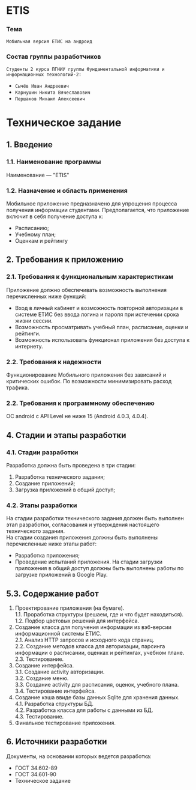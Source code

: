 # ETIS
### Тема
    Мобильная версия ЕТИС на андроид
### Состав группы разработчиков
`Студенты 2 курса ПГНИУ группы Фундаментальной информатики и информационных технологий-2:`
* `Сычёв Иван Андреевич`
* `Карнушин Никита Вячеславович` 
* `Першаков Михаил Алексеевич`
# Техническое задание
## 1. Введение  
### 1.1. Наименование программы  
Наименование — "ETIS"
### 1.2. Назначение и область применения  
Мобильное приложение предназначено для упрощения процесса получения информации студентами.
Предполагается, что приложение включит в себя получение доступа к:  
* Расписанию;  
* Учебному план;  
* Оценкам и рейтингу  
## 2. Требования к приложению
### 2.1. Требования к функциональным характеристикам  
Приложение должно обеспечивать возможность выполнения перечисленных
ниже функций:  
* Вход в личный кабинет и возможность повторной авторизации в системе ЕТИС без ввода логина и пароля при истечении срока жизни сессии.  
* Возможность просматривать учебный план, расписание, оценки и рейтинги.  
* Возможность использовать функционал приложения без доступа к интернету.  
### 2.2. Требования к надежности
Функционирование Мобильного приложения без зависаний и критических ошибок. По возможности минимизировать расход трафика. 
### 2.2. Требования к программному обеспечению
ОС android с API Level не ниже 15 (Android 4.0.3, 4.0.4).
## 4. Стадии и этапы разработки
### 4.1. Стадии разработки
Разработка должна быть проведена в три стадии:
1. Разработка технического задания;
2. Создание приложений;
3. Загрузка приложений в общий доступ;
### 4.2. Этапы разработки
На стадии разработки технического задания должен быть выполнен этап разработки, согласования и утверждения настоящего технического задания.  
На стадии создания приложения должны быть выполнены перечисленные
ниже этапы работ:  
* Разработка приложения;
* Проведение испытаний приложения.
На стадии загрузки приложения в общий доступ должны быть выполнены работы по загрузке приложений в Google Play.
## 5.3. Содержание работ
1. Проектирование приложения (на бумаге).  
1.1. Проработка структуры (решаем, где и что будет находиться).  
1.2. Подбор цветовых решений для интерфейса.  
2. Создание класса для получения информации из вэб-версии информационной системы ЕТИС.  
2.1. Анализ HTTP запросов и исходного кода страниц.  
2.2. Создание методов класса для авторизации, парсинга информации о расписании, оценках и рейтингах, учебном плане.  
2.3. Тестирование.  
3. Создание интерфейса.  
3.1. Создание activity авторизации.  
3.2. Создание меню.  
3.3. Создание activity для расписания, оценок, учебного плана.  
3.4. Тестирование интерфейса.  
4. Создание кэша ввиде базы данных Sqlite для хранения данных.  
4.1. Разработка структуры БД.  
4.2. Разработка класса для работы с данными из БД.  
4.3. Тестирование.  
5. Финальное тестирование приложения.  
## 6. Источники разработки
Документы, на основании которых ведется разработка:  
* ГОСТ 34.602-89  
* ГОСТ 34.601-90  
* Техническое задание
